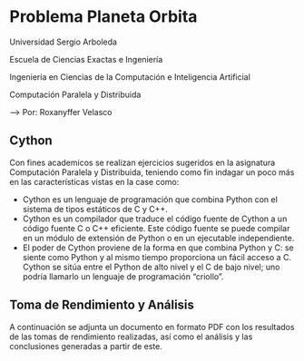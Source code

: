 # Problema Planeta Orbita

Universidad Sergio Arboleda

Escuela de Ciencias Exactas e Ingeniería 

Ingeniería en Ciencias de la Computación e Inteligencia Artificial

Computación Paralela y Distribuida 

--> Por: Roxanyffer Velasco

## Cython 

Con fines academicos se realizan ejercicios sugeridos en la asignatura Computación Paralela y Distribuida, teniendo como fin indagar un poco más en las características vistas en la case como:

- Cython es un lenguaje de programación que combina Python con el sistema
de tipos estáticos de C y C++.
- Cython es un compilador que traduce el código fuente de Cython a un
código fuente C o C++ eficiente. Este código fuente se puede compilar en un
módulo de extensión de Python o en un ejecutable independiente.
- El poder de Cython proviene de la forma en que combina Python y C: se
siente como Python y al mismo tiempo proporciona un fácil acceso a C.
Cython se sitúa entre el Python de alto nivel y el C de bajo nivel; uno podría
llamarlo un lenguaje de programación “criollo”.

## Toma de Rendimiento y Análisis

A continuación se adjunta un documento en formato PDF con los resultados de las tomas de rendimiento realizadas, así como el análisis y las conclusiones generadas a partir de este.
